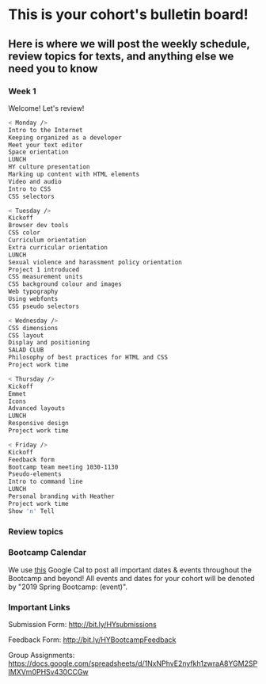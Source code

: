 # This is your cohort's bulletin board! 
## Here is where we will post the weekly schedule, review topics for texts, and anything else we need you to know

<!-- Week number -->
### Week 1

Welcome! Let's review!

```bash
< Monday /> 
Intro to the Internet
Keeping organized as a developer
Meet your text editor
Space orientation
LUNCH
HY culture presentation
Marking up content with HTML elements
Video and audio
Intro to CSS
CSS selectors
```
```bash
< Tuesday /> 
Kickoff
Browser dev tools
CSS color
Curriculum orientation
Extra curricular orientation
LUNCH
Sexual violence and harassment policy orientation
Project 1 introduced
CSS measurement units
CSS background colour and images
Web typography
Using webfonts
CSS pseudo selectors
```

```bash
< Wednesday /> 
CSS dimensions
CSS layout
Display and positioning
SALAD CLUB
Philosophy of best practices for HTML and CSS
Project work time
```
```bash
< Thursday /> 
Kickoff
Emmet
Icons
Advanced layouts
LUNCH
Responsive design
Project work time
```
```bash
< Friday />
Kickoff
Feedback form
Bootcamp team meeting 1030-1130
Pseudo-elements
Intro to command line
LUNCH
Personal branding with Heather
Project work time
Show 'n' Tell
```

### Review topics
<!-- * Topic 1 -->
<!-- * Topic 2 -->
<!-- * Topic 3 -->

### Bootcamp Calendar
We use [this](https://calendar.google.com/calendar/embed?src=hackeryou.com_ckj6930nr6kraakaisos09cccs%40group.calendar.google.com&ctz=America%2FToronto) Google Cal to post all important dates & events throughout the Bootcamp and beyond! All events and dates for your cohort will be denoted by "2019 Spring Bootcamp: (event)".

### Important Links
Submission Form: http://bit.ly/HYsubmissions

Feedback Form: http://bit.ly/HYBootcampFeedback

Group Assignments: https://docs.google.com/spreadsheets/d/1NxNPhvE2nyfkh1zwraA8YGM2SPIMXVm0PHSv430CCGw

